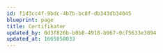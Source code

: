 ```yaml
---
id: f1d3cc4f-9bdc-4b7b-bc8f-db343db34045
blueprint: page
title: Certifikater
updated_by: 0d3f826b-b0b8-4918-b967-0cf5633e3894
updated_at: 1665058033
---
```

